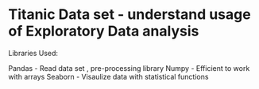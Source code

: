 # Titanic Data set - understand usage of Exploratory Data analysis


Libraries Used:

Pandas - Read data set , pre-processing library
Numpy - Efficient to work with arrays
Seaborn - Visaulize data with statistical functions 
